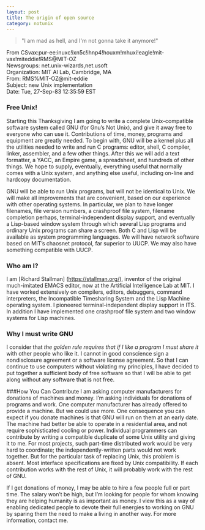 ```yaml
---
layout: post
title: The origin of open source
category: notunix
---
```


>"I am mad as hell, and I'm not gonna take it anymore!" 

 From CSvax:pur-ee:inuxc!ixn5c!ihnp4!houxm!mhuxi!eagle!mit-vax!miteddie!RMS@MIT-OZ   
 Newsgroups: net.unix-wizards,net.usoft  
 Organization: MIT AI Lab, Cambridge, MA   
 From: RMS%MIT-OZ@mit-eddie   
 Subject: new Unix implementation   
 Date: Tue, 27-Sep-83 12:35:59 EST  
    
### Free Unix!      
 
 Starting this Thanksgiving I am going to write a complete Unix-compatible software
 system called GNU (for Gnu’s Not Unix), and give it away free to everyone who can
 use it. Contributions of time, money, programs and equipment are greatly needed.
 To begin with, GNU will be a kernel plus all the utilities needed to write and run C
 programs: editor, shell, C compiler, linker, assembler, and a few other things. After
 this we will add a text formatter, a YACC, an Empire game, a spreadsheet, and
 hundreds of other things. We hope to supply, eventually, everything useful that normally comes with a Unix system, and anything else useful, including on-line and
 hardcopy documentation.   
 
 GNU will be able to run Unix programs, but will not be identical to Unix. We will
 make all improvements that are convenient, based on our experience with other
 operating systems. In particular, we plan to have longer filenames, file version
 numbers, a crashproof file system, filename completion perhaps, terminal-independent
 display support, and eventually a Lisp-based window system through which several
 Lisp programs and ordinary Unix programs can share a screen. Both C and Lisp will
 be available as system programming languages. We will have network software based
 on MIT’s chaosnet protocol, far superior to UUCP. We may also have something
 compatible with UUCP.    

### Who am I?  
 I am [Richard Stallman] (https://stallman.org/), inventor of the original much-imitated EMACS editor, now at the Artificial Intelligence Lab at MIT. I have worked extensively on compilers,
 editors, debuggers, command interpreters, the Incompatible Timesharing System
 and the Lisp Machine operating system. I pioneered terminal-independent display
 support in ITS. In addition I have implemented one crashproof file system and two
 window systems for Lisp machines.     
 
### Why I must write GNU 
 I consider that *the golden rule requires that if I like a program I must share it* with
 other people who like it. I cannot in good conscience sign a nondisclosure agreement
 or a software license agreement.
 So that I can continue to use computers without violating my principles, I have
 decided to put together a sufficient body of free software so that I will be able to
 get along without any software that is not free.    
 
###How You Can Contribute
 I am asking computer manufacturers for donations of machines and money. I’m
 asking individuals for donations of programs and work.
 One computer manufacturer has already offered to provide a machine. But we
 could use more. One consequence you can expect if you donate machines is that
 GNU will run on them at an early date. The machine had better be able to operate
 in a residential area, and not require sophisticated cooling or power.
 Individual programmers can contribute by writing a compatible duplicate of some
 Unix utility and giving it to me. For most projects, such part-time distributed work
 would be very hard to coordinate; the independently-written parts would not work
 together. But for the particular task of replacing Unix, this problem is absent. Most
 interface specifications are fixed by Unix compatibility. If each contribution works
 with the rest of Unix, it will probably work with the rest of GNU.   
 
 If I get donations of money, I may be able to hire a few people full or part time.
 The salary won’t be high, but I’m looking for people for whom knowing they are
 helping humanity is as important as money. I view this as a way of enabling dedicated
 people to devote their full energies to working on GNU by sparing them the
 need to make a living in another way.
 For more information, contact me.

